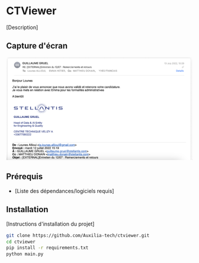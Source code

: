 # CTViewer

[Description]

## Capture d'écran

![Capture d'écran du projet](images/Screenshot.png)

## Prérequis

- [Liste des dépendances/logiciels requis]

## Installation

[Instructions d'installation du projet]

```bash
git clone https://github.com/Auxilia-tech/ctviewer.git
cd ctviewer
pip install -r requirements.txt
python main.py

```
